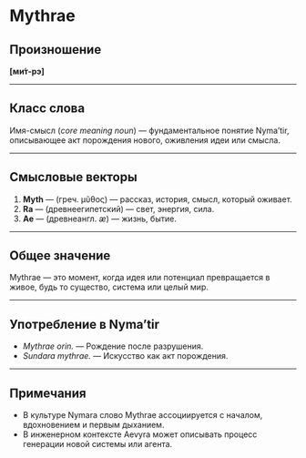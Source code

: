 # Mythrae

## Произношение
**[ми́т-рэ]**

---

## Класс слова
Имя-смысл (*core meaning noun*) — фундаментальное понятие Nyma’tir, описывающее акт порождения нового, оживления идеи или смысла.

---

## Смысловые векторы

1. **Myth** — (греч. μῦθος) — рассказ, история, смысл, который оживает.
2. **Ra** — (древнеегипетский) — свет, энергия, сила.
3. **Ae** — (древнеангл. *æ*) — жизнь, бытие.

---

## Общее значение
Mythrae — это момент, когда идея или потенциал превращается в живое, будь то существо, система или целый мир.

---

## Употребление в Nyma’tir
- *Mythrae orin.* — Рождение после разрушения.
- *Sundara mythrae.* — Искусство как акт порождения.

---

## Примечания
- В культуре Nymara слово Mythrae ассоциируется с началом, вдохновением и первым дыханием.
- В инженерном контексте Aevyra может описывать процесс генерации новой системы или агента.
